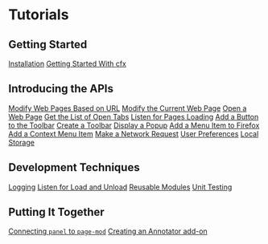 <!-- This Source Code Form is subject to the terms of the Mozilla Public
   - License, v. 2.0. If a copy of the MPL was not distributed with this
   - file, You can obtain one at http://mozilla.org/MPL/2.0/. -->

# Tutorials #

## Getting Started ##

<div class="buttonarray">

 [Installation](dev-guide/addon-development/installation.html)
 [Getting Started With cfx](dev-guide/addon-development/tutorials/getting-started-with-cfx.html)

</div>

## Introducing the APIs ##

<div class="buttonarray">

 <a href="dev-guide/addon-development/tutorials/modifying-web-pages-url.html">Modify Web Pages Based on URL</a>
 <a href="dev-guide/addon-development/tutorials/modifying-web-pages-tab.html">Modify the Current Web Page</a>
 <a href="dev-guide/addon-development/tutorials/open-a-web-page.html">Open a Web Page</a>
 <a href="dev-guide/addon-development/tutorials/list-open-tabs.html">Get the List of Open Tabs</a>
 <a href="dev-guide/addon-development/tutorials/listen-for-page-load.html">Listen for Pages Loading</a>
 <a href="dev-guide/addon-development/tutorials/adding-toolbar-button.html">Add a Button to the Toolbar</a>
 <a href="dev-guide/addon-development/tutorials/adding-toolbar-content.html">Create a Toolbar</a>
 <a href="dev-guide/addon-development/tutorials/display-a-popup.html">Display a Popup</a>
 <a href="dev-guide/addon-development/tutorials/adding-menus.html">Add a Menu Item to Firefox</a>
 <a href="dev-guide/addon-development/tutorials/add-a-context-menu-item.html">Add a Context Menu Item</a>
 <a href="dev-guide/addon-development/tutorials/network-requests.html">Make a Network Request</a>
 <a href="dev-guide/addon-development/tutorials/user-prefs.html">User Preferences</a>
 <a href="dev-guide/addon-development/tutorials/storage.html">Local Storage</a>
 
</div>

## Development Techniques ##

<div class="buttonarray">

 <a href="dev-guide/addon-development/tutorials/logging.html">Logging</a>
 <a href="dev-guide/addon-development/tutorials/listening-for-load-and-unload.html">Listen for Load and Unload</a>
 <a href="dev-guide/addon-development/tutorials/reusable-modules.html">Reusable Modules</a>
 <a href="dev-guide/addon-development/tutorials/unit-testing.html">Unit Testing</a>
 
</div>

## Putting It Together ##

<div class="buttonarray">
<p>

 [Connecting `panel` to `page-mod`](dev-guide/addon-development/tutorials/panel-to-pagemod.html)
 [Creating an Annotator add-on](dev-guide/addon-development/tutorials/annotator/annotator.html)

</div>
